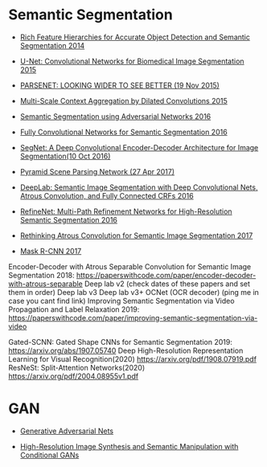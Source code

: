 # Semantic Segmentation

* [Rich Feature Hierarchies for Accurate Object Detection and Semantic Segmentation 2014](https://openaccess.thecvf.com/content_cvpr_2014/html/Girshick_Rich_Feature_Hierarchies_2014_CVPR_paper.html)

* [U-Net: Convolutional Networks for Biomedical Image Segmentation 2015](https://arxiv.org/abs/1505.04597.pdf)

* [PARSENET: LOOKING WIDER TO SEE BETTER (19 Nov 2015)](https://arxiv.org/pdf/1506.04579.pdf)

* [Multi-Scale Context Aggregation by Dilated Convolutions 2015](https://arxiv.org/abs/1511.07122)

* [Semantic Segmentation using Adversarial Networks 2016](https://arxiv.org/abs/1611.08408.pdf)

* [Fully Convolutional Networks for Semantic Segmentation 2016](https://arxiv.org/abs/1605.06211)

* [SegNet: A Deep Convolutional Encoder-Decoder Architecture for Image Segmentation(10 Oct 2016)](https://arxiv.org/pdf/1511.00561.pdf)

* [Pyramid Scene Parsing Network (27 Apr 2017)](https://arxiv.org/pdf/1612.01105.pdf)

* [DeepLab: Semantic Image Segmentation with Deep Convolutional Nets, Atrous Convolution, and Fully Connected CRFs 2016]( https://arxiv.org/abs/1606.00915)

* [RefineNet: Multi-Path Refinement Networks for High-Resolution Semantic Segmentation 2016](https://arxiv.org/abs/1611.06612)

* [Rethinking Atrous Convolution for Semantic Image Segmentation 2017]( https://arxiv.org/abs/1706.05587)

* [Mask R-CNN 2017]( https://arxiv.org/abs/1703.06870v3)


Encoder-Decoder with Atrous Separable Convolution for Semantic Image Segmentation
2018: https://paperswithcode.com/paper/encoder-decoder-with-atrous-separable
Deep lab v2 (check dates of these papers and set them in order)
Deep lab v3
Deep lab v3+
OCNet (OCR decoder) (ping me in case you cant find link)
Improving Semantic Segmentation via Video Propagation and Label Relaxation
2019: https://paperswithcode.com/paper/improving-semantic-segmentation-via-video


Gated-SCNN: Gated Shape CNNs for Semantic Segmentation
2019: https://arxiv.org/abs/1907.05740
Deep High-Resolution Representation Learning for Visual Recognition(2020)
https://arxiv.org/pdf/1908.07919.pdf
ResNeSt: Split-Attention Networks(2020)
https://arxiv.org/pdf/2004.08955v1.pdf

# GAN

* [Generative Adversarial Nets](https://arxiv.org/pdf/1406.2661.pdf)

* [High-Resolution Image Synthesis and Semantic Manipulation with Conditional GANs](https://arxiv.org/pdf/1711.11585.pdf)

